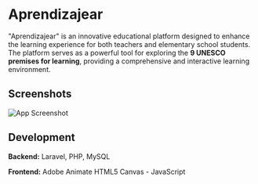 
# Aprendizajear

"Aprendizajear" is an innovative educational platform 
designed to enhance the learning experience for both 
teachers and elementary school students. 
The platform serves as a powerful tool for exploring the
<b>9 UNESCO premises for learning</b>, providing a 
comprehensive and interactive learning environment.

## Screenshots  

![App Screenshot](https://ludotk.com/portfolio/images/portfolio/aprendizajear-codetest-9051.png)

## Development  

**Backend:** Laravel, PHP, MySQL

**Frontend:** Adobe Animate HTML5 Canvas - JavaScript